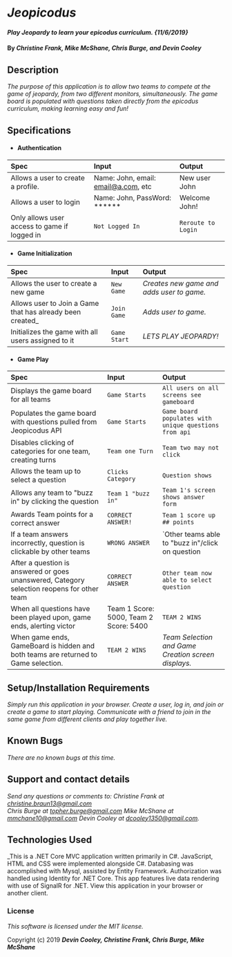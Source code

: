 # _Jeopicodus_

#### _Play Jeopardy to learn your epicodus curriculum. {11/6/2019}_

#### By _**Christine Frank, Mike McShane, Chris Burge, and Devin Cooley**_

## Description

_The purpose of this application is to allow two teams to compete at the game of jeopardy, from two different monitors, simultaneously. The game board is populated with questions taken directly from the epicodus curriculum, making learning easy and fun!_  

## Specifications
* #### Authentication
| Spec                      |Input          | Output |
|:---------------------------|:-------------|:------|
|Allows a user to create a profile.| Name: John, email: email@a.com, etc| New user John|
|Allows a user to login| Name: John, PassWord: ******| Welcome John!|
|Only allows user access to game if logged in|`Not Logged In`| `Reroute to Login`| 

* #### Game Initialization
| Spec                      |Input          | Output |
|:---------------------------|:-------------|:------|
|Allows the user to create a new game |`New Game`| _Creates new game and adds user to game._|
|Allows user to Join a Game that has already been created_|`Join Game`|_Adds user to game._|
|Initializes the game with all users assigned to it| `Game Start`| _LETS PLAY JEOPARDY!_ | 

* #### Game Play
| Spec                      |Input          | Output |
|:---------------------------|:-------------|:------|
|Displays the game board for all teams|`Game Starts`| `All users on all screens see gameboard`|
|Populates the game board with questions pulled from Jeopicodus API| `Game Starts`| `Game board populates with unique questions from api`|
|Disables clicking of categories for one team, creating turns| `Team one Turn`|`Team two may not click`|
|Allows the team up to select a question|`Clicks Category`|`Question shows`|
|Allows any team to "buzz in" by clicking the question|`Team 1 "buzz in"`|`Team 1's screen shows answer form`|
|Awards Team points for a correct answer|`CORRECT ANSWER!`|`Team 1 score up ## points`|
|If a team answers incorrectly, question is clickable by other teams| `WRONG ANSWER`| `Other teams able to "buzz in"/click on question|
|After a question is answered or goes unanswered, Category selection reopens for other team| `CORRECT ANSWER` | `Other team now able to select question`|
|When all questions have been played upon, game ends, alerting victor| Team 1 Score: 5000, Team 2 Score: 5400| `TEAM 2 WINS`|
|When game ends, GameBoard is hidden and both teams are returned to Game selection.| `TEAM 2 WINS`| _Team Selection and Game Creation screen displays._|



## Setup/Installation Requirements
_Simply run this application in your browser. Create a user, log in, and join or create a game to start playing. Communicate with a friend to join in the same game from different clients and play together live._

## Known Bugs

_There are no known bugs at this time._

## Support and contact details

_Send any questions or comments to:
Christine Frank at christine.braun13@gmail.com  
Chris Burge at topher.burge@gmail.com
Mike McShane at  mmchane10@gmail.com 
Devin Cooley at dcooley1350@gmail.com._

## Technologies Used

_This is a .NET Core MVC application written primarily in C#. JavaScript, HTML and CSS were implemented alongside C#. Databasing was accomplished with Mysql, assisted by Entity Framework. Authorization was handled using Identity for .NET Core. This app features live data rendering with use of SignalR for .NET. View this application in your browser or another client.

### License

*This software is licensed under the MIT license.*

Copyright (c) 2019 **_Devin Cooley, Christine Frank, Chris Burge, Mike McShane_**